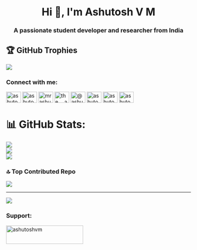 <h1 align="center">Hi 👋, I'm Ashutosh V M</h1>
<h3 align="center">A passionate student developer and researcher from India</h3>

## 🏆 GitHub Trophies
![](https://github-profile-trophy.vercel.app/?username=ashutoshvm-off&theme=onedark&no-frame=false&no-bg=false&margin-w=4)


<h3 align="left">Connect with me:</h3>
<p align="left">
<a href="https://twitter.com/ashutoshvmoff" target="blank"><img align="center" src="https://raw.githubusercontent.com/rahuldkjain/github-profile-readme-generator/master/src/images/icons/Social/twitter.svg" alt="ashutoshvmoff" height="30" width="40" /></a>
<a href="https://linkedin.com/in/ashutoshvm" target="blank"><img align="center" src="https://raw.githubusercontent.com/rahuldkjain/github-profile-readme-generator/master/src/images/icons/Social/linked-in-alt.svg" alt="ashutoshvm" height="30" width="40" /></a>
<a href="https://kaggle.com/mrashutoshvm" target="blank"><img align="center" src="https://raw.githubusercontent.com/rahuldkjain/github-profile-readme-generator/master/src/images/icons/Social/kaggle.svg" alt="mrashutoshvm" height="30" width="40" /></a>
<a href="https://instagram.com/the__.anonymous_" target="blank"><img align="center" src="https://raw.githubusercontent.com/rahuldkjain/github-profile-readme-generator/master/src/images/icons/Social/instagram.svg" alt="the__.anonymous_" height="30" width="40" /></a>
<a href="https://medium.com/@ashutoshvmoff" target="blank"><img align="center" src="https://raw.githubusercontent.com/rahuldkjain/github-profile-readme-generator/master/src/images/icons/Social/medium.svg" alt="@ashutoshvmoff" height="30" width="40" /></a>
<a href="https://www.codechef.com/users/ashutosh_vm" target="blank"><img align="center" src="https://cdn.jsdelivr.net/npm/simple-icons@3.1.0/icons/codechef.svg" alt="ashutosh_vm" height="30" width="40" /></a>
<a href="https://www.hackerrank.com/ashutoshvmoff" target="blank"><img align="center" src="https://raw.githubusercontent.com/rahuldkjain/github-profile-readme-generator/master/src/images/icons/Social/hackerrank.svg" alt="ashutoshvmoff" height="30" width="40" /></a>
<a href="https://www.leetcode.com/ashutoshvm" target="blank"><img align="center" src="https://raw.githubusercontent.com/rahuldkjain/github-profile-readme-generator/master/src/images/icons/Social/leet-code.svg" alt="ashutoshvm" height="30" width="40" /></a>
</p>


# 📊 GitHub Stats:
![](https://github-readme-stats.vercel.app/api?username=ashutoshvm-off&theme=tokyonight&hide_border=false&include_all_commits=true&count_private=true)<br/>
![](https://nirzak-streak-stats.vercel.app/?user=ashutoshvm-off&theme=tokyonight&hide_border=false)<br/>
![](https://github-readme-stats.vercel.app/api/top-langs/?username=ashutoshvm-off&theme=tokyonight&hide_border=false&include_all_commits=true&count_private=true&layout=compact)


### 🔝 Top Contributed Repo
![](https://github-contributor-stats.vercel.app/api?username=ashutoshvm-off&limit=5&theme=onedark&combine_all_yearly_contributions=true)

---
[![](https://visitcount.itsvg.in/api?id=ashutoshvm-off&icon=0&color=6)](https://visitcount.itsvg.in)

<h3 align="left">Support:</h3>
<p><a href="https://www.buymeacoffee.com/ashutoshvm"> <img align="left" src="https://cdn.buymeacoffee.com/buttons/v2/default-yellow.png" height="50" width="210" alt="ashutoshvm" /></a></p><br><br>

  
<!-- Proudly created with GPRM ( https://gprm.itsvg.in ) -->
